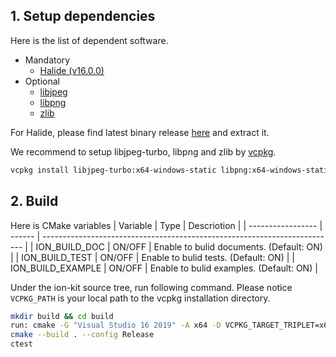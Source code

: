 ## 1. Setup dependencies

Here is the list of dependent software.

- Mandatory
  - [Halide (v16.0.0)](https://github.com/halide/Halide/releases/tag/v16.0.0)
- Optional
  - [libjpeg](https://libjpeg-turbo.org/)
  - [libpng](http://www.libpng.org/)
  - [zlib](https://www.zlib.net/)

For Halide, please find latest binary release [here](https://github.com/halide/Halide/releases) and extract it.

We recommend to setup libjpeg-turbo, libpng and zlib by [vcpkg](https://vcpkg.io/).

```sh
vcpkg install libjpeg-turbo:x64-windows-static libpng:x64-windows-static zlib:x64-windows-static
```

## 2. Build

Here is CMake variables
| Variable          | Type   | Descriotion                                                               |
| ----------------- | ------ | ------------------------------------------------------------------------- |
| ION_BUILD_DOC     | ON/OFF | Enable to bulid documents. (Default: ON)                                  |
| ION_BUILD_TEST    | ON/OFF | Enable to bulid tests. (Default: ON)                                      |
| ION_BUILD_EXAMPLE | ON/OFF | Enable to bulid examples. (Default: ON)                                   |

Under the ion-kit source tree, run following command.
Please notice `VCPKG_PATH` is your local path to the vcpkg installation directory.

```sh
mkdir build && cd build
run: cmake -G "Visual Studio 16 2019" -A x64 -D VCPKG_TARGET_TRIPLET=x64-windows-static -D CMAKE_TOOLCHAIN_FILE=${VCPKG_PATH}/scripts/buildsystems/vcpkg.cmake -D Halide_DIR=${HALIDE_PATH}/lib/cmake/Halide-D HalideHelpers_DIR=${HALIDE_PATH}/lib/cmake/HalideHelpers -D ION_BUILD_TEST=ON -D ION_BUILD_EXAMPLE=ON ..
cmake --build . --config Release
ctest
```
